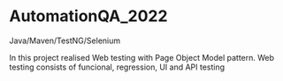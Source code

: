# AutomationQA_2022
Java/Maven/TestNG/Selenium

In this project realised Web testing with Page Object Model pattern. 
Web testing consists of funcional, regression, UI and API testing

